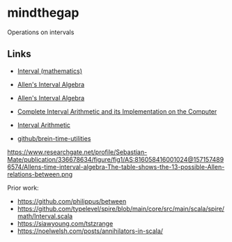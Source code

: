 # mindthegap

Operations on intervals

## Links

- [Interval (mathematics)](https://en.wikipedia.org/wiki/Interval_(mathematics))
- [Allen's Interval Algebra](https://en.wikipedia.org/wiki/Allen%27s_interval_algebra)
- [Allen's Interval Algebra](https://www.ics.uci.edu/~alspaugh/cls/shr/allen.html)
- [Complete Interval Arithmetic and its Implementation on the Computer](https://www.math.kit.edu/ianm2/~kulisch/media/arjpkx.pdf)
- [Interval Arithmetic](https://web.mit.edu/hyperbook/Patrikalakis-Maekawa-Cho/node45.html)

- [github/brein-time-utilities](https://github.com/Breinify/brein-time-utilities)


https://www.researchgate.net/profile/Sebastian-Mate/publication/336678634/figure/fig1/AS:816058416001024@1571574896574/Allens-time-interval-algebra-The-table-shows-the-13-possible-Allen-relations-between.png



Prior work: 

- https://github.com/philippus/between
- https://github.com/typelevel/spire/blob/main/core/src/main/scala/spire/math/Interval.scala
- https://siawyoung.com/tstzrange
- https://noelwelsh.com/posts/annihilators-in-scala/

